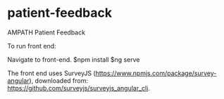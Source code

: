# patient-feedback
AMPATH Patient Feedback


To run front end:

Navigate to front-end.
$npm install
$ng serve


The front end uses SurveyJS (https://www.npmjs.com/package/survey-angular), downloaded from: https://github.com/surveyjs/surveyjs_angular_cli.